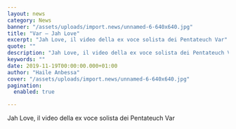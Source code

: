 ```yaml
---
layout: news
category: News
banner: "/assets/uploads/import.news/unnamed-6-640x640.jpg"
title: "Var – Jah Love"
excerpt: "Jah Love, il video della ex voce solista dei Pentateuch Var"
quote: ""
description: "Jah Love, il video della ex voce solista dei Pentateuch Var"
keywords: ""
date: 2019-11-19T00:00:00.000+01:00
author: "Haile Anbessa"
cover: "/assets/uploads/import.news/unnamed-6-640x640.jpg"
pagination:
  enabled: true

---
```


Jah Love, il video della ex voce solista dei Pentateuch Var